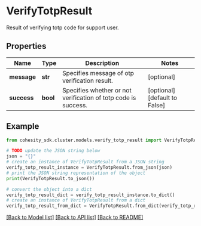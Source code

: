 # VerifyTotpResult

Result of verifying totp code for support user.

## Properties

Name | Type | Description | Notes
------------ | ------------- | ------------- | -------------
**message** | **str** | Specifies message of otp verification result. | [optional] 
**success** | **bool** | Specifies whether or not verification of totp code is success. | [optional] [default to False]

## Example

```python
from cohesity_sdk.cluster.models.verify_totp_result import VerifyTotpResult

# TODO update the JSON string below
json = "{}"
# create an instance of VerifyTotpResult from a JSON string
verify_totp_result_instance = VerifyTotpResult.from_json(json)
# print the JSON string representation of the object
print(VerifyTotpResult.to_json())

# convert the object into a dict
verify_totp_result_dict = verify_totp_result_instance.to_dict()
# create an instance of VerifyTotpResult from a dict
verify_totp_result_from_dict = VerifyTotpResult.from_dict(verify_totp_result_dict)
```
[[Back to Model list]](../README.md#documentation-for-models) [[Back to API list]](../README.md#documentation-for-api-endpoints) [[Back to README]](../README.md)


